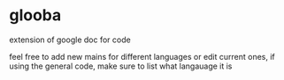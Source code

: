 # glooba
extension of google doc for code


feel free to add new mains for different languages or edit current ones, if using the general code, make sure to list what langauage it is
